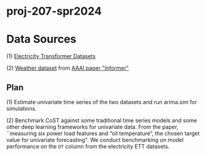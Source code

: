 # proj-207-spr2024

# Data Sources
(1) [Electricity Transformer Datasets](https://github.com/zhouhaoyi/ETDataset)

(2) [Weather dataset](https://drive.google.com/drive/folders/1ohGYWWohJlOlb2gsGTeEq3Wii2egnEPR) from [AAAI paper "Informer"](https://drive.google.com/drive/folders/1ohGYWWohJlOlb2gsGTeEq3Wii2egnEPR)

## Plan

(1) Estimate univariate time series of the two datasets and run arima.sim for simulations.

(2) Benchmark CoST against some traditional time series models and some other deep learning frameworks for univariate data.
From the paper, ``measuring six power load features and “oil temperature”, the chosen target value for univariate forecasting". We conduct benchmarking on model performance on the `OT` column from the electricity ETT datasets.
